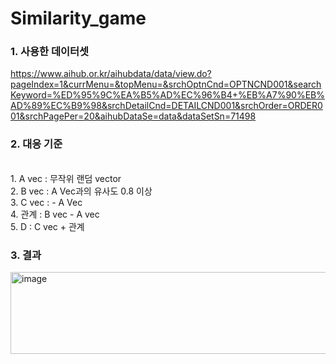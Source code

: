 # Similarity_game

### 1. 사용한 데이터셋

https://www.aihub.or.kr/aihubdata/data/view.do?pageIndex=1&currMenu=&topMenu=&srchOptnCnd=OPTNCND001&searchKeyword=%ED%95%9C%EA%B5%AD%EC%96%B4+%EB%A7%90%EB%AD%89%EC%B9%98&srchDetailCnd=DETAILCND001&srchOrder=ORDER001&srchPagePer=20&aihubDataSe=data&dataSetSn=71498

### 2. 대응 기준
<br>
1. A vec : 무작위 랜덤 vector
<br>
2. B vec : A Vec과의 유사도 0.8 이상
<br>
3. C vec : - A Vec 
<br>
4. 관계 : B vec - A vec
<br>
5. D : C vec + 관계

### 3. 결과
<img width="558" height="131" alt="image" src="https://github.com/user-attachments/assets/abd3197b-e07b-4b20-b713-2dda0be6b5a0" />
